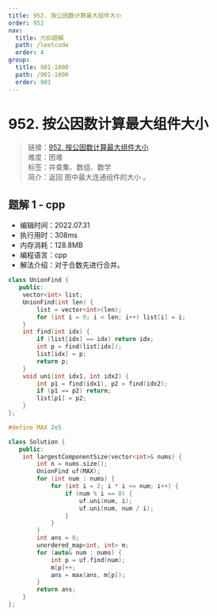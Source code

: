 ```yaml
---
title: 952. 按公因数计算最大组件大小
order: 952
nav:
  title: 力扣题解
  path: /leetcode
  order: 4
group:
  title: 901-1000
  path: /901-1000
  order: 901
---
```


# 952. 按公因数计算最大组件大小

> 链接：[952. 按公因数计算最大组件大小](https://leetcode.cn/problems/largest-component-size-by-common-factor/)  
> 难度：困难  
> 标签：并查集、数组、数学  
> 简介：返回 图中最大连通组件的大小 。

## 题解 1 - cpp

- 编辑时间：2022.07.31
- 执行用时：308ms
- 内存消耗：128.8MB
- 编程语言：cpp
- 解法介绍：对于合数先进行合并。

```cpp
class UnionFind {
   public:
    vector<int> list;
    UnionFind(int len) {
        list = vector<int>(len);
        for (int i = 0; i < len; i++) list[i] = i;
    }
    int find(int idx) {
        if (list[idx] == idx) return idx;
        int p = find(list[idx]);
        list[idx] = p;
        return p;
    }
    void uni(int idx1, int idx2) {
        int p1 = find(idx1), p2 = find(idx2);
        if (p1 == p2) return;
        list[p1] = p2;
    }
};

#define MAX 2e5

class Solution {
   public:
    int largestComponentSize(vector<int>& nums) {
        int n = nums.size();
        UnionFind uf(MAX);
        for (int num : nums) {
            for (int i = 2; i * i <= num; i++) {
                if (num % i == 0) {
                    uf.uni(num, i);
                    uf.uni(num, num / i);
                }
            }
        }
        int ans = 0;
        unordered_map<int, int> m;
        for (auto& num : nums) {
            int p = uf.find(num);
            m[p]++;
            ans = max(ans, m[p]);
        }
        return ans;
    }
};
```
